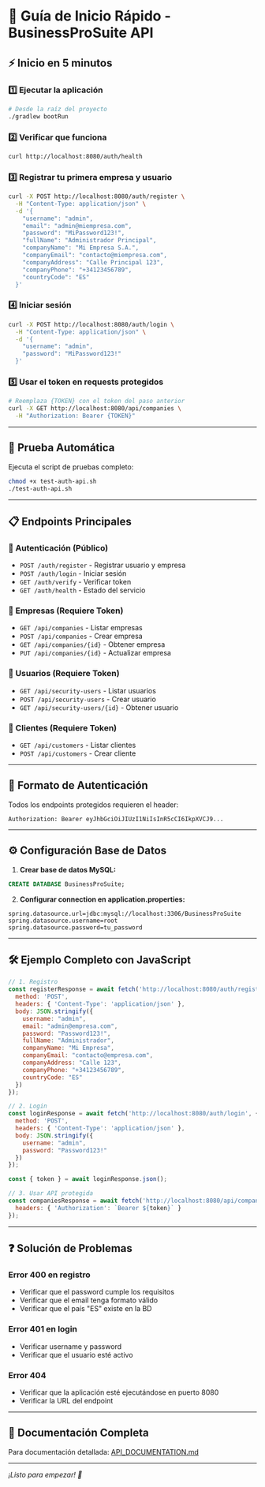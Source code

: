 # 🚀 Guía de Inicio Rápido - BusinessProSuite API

## ⚡ Inicio en 5 minutos

### 1️⃣ Ejecutar la aplicación
```bash
# Desde la raíz del proyecto
./gradlew bootRun
```

### 2️⃣ Verificar que funciona
```bash
curl http://localhost:8080/auth/health
```

### 3️⃣ Registrar tu primera empresa y usuario
```bash
curl -X POST http://localhost:8080/auth/register \
  -H "Content-Type: application/json" \
  -d '{
    "username": "admin",
    "email": "admin@miempresa.com",
    "password": "MiPassword123!",
    "fullName": "Administrador Principal",
    "companyName": "Mi Empresa S.A.",
    "companyEmail": "contacto@miempresa.com",
    "companyAddress": "Calle Principal 123",
    "companyPhone": "+34123456789",
    "countryCode": "ES"
  }'
```

### 4️⃣ Iniciar sesión
```bash
curl -X POST http://localhost:8080/auth/login \
  -H "Content-Type: application/json" \
  -d '{
    "username": "admin",
    "password": "MiPassword123!"
  }'
```

### 5️⃣ Usar el token en requests protegidos
```bash
# Reemplaza {TOKEN} con el token del paso anterior
curl -X GET http://localhost:8080/api/companies \
  -H "Authorization: Bearer {TOKEN}"
```

---

## 🧪 Prueba Automática

Ejecuta el script de pruebas completo:
```bash
chmod +x test-auth-api.sh
./test-auth-api.sh
```

---

## 📋 Endpoints Principales

### 🔐 Autenticación (Público)
- `POST /auth/register` - Registrar usuario y empresa
- `POST /auth/login` - Iniciar sesión  
- `GET /auth/verify` - Verificar token
- `GET /auth/health` - Estado del servicio

### 🏢 Empresas (Requiere Token)
- `GET /api/companies` - Listar empresas
- `POST /api/companies` - Crear empresa
- `GET /api/companies/{id}` - Obtener empresa
- `PUT /api/companies/{id}` - Actualizar empresa

### 👥 Usuarios (Requiere Token)
- `GET /api/security-users` - Listar usuarios
- `POST /api/security-users` - Crear usuario
- `GET /api/security-users/{id}` - Obtener usuario

### 🏪 Clientes (Requiere Token)  
- `GET /api/customers` - Listar clientes
- `POST /api/customers` - Crear cliente

---

## 🔑 Formato de Autenticación

Todos los endpoints protegidos requieren el header:
```
Authorization: Bearer eyJhbGciOiJIUzI1NiIsInR5cCI6IkpXVCJ9...
```

---

## ⚙️ Configuración Base de Datos

1. **Crear base de datos MySQL:**
```sql
CREATE DATABASE BusinessProSuite;
```

2. **Configurar connection en application.properties:**
```properties
spring.datasource.url=jdbc:mysql://localhost:3306/BusinessProSuite
spring.datasource.username=root
spring.datasource.password=tu_password
```

---

## 🛠️ Ejemplo Completo con JavaScript

```javascript
// 1. Registro
const registerResponse = await fetch('http://localhost:8080/auth/register', {
  method: 'POST',
  headers: { 'Content-Type': 'application/json' },
  body: JSON.stringify({
    username: "admin",
    email: "admin@empresa.com", 
    password: "Password123!",
    fullName: "Administrador",
    companyName: "Mi Empresa",
    companyEmail: "contacto@empresa.com",
    companyAddress: "Calle 123",
    companyPhone: "+34123456789",
    countryCode: "ES"
  })
});

// 2. Login  
const loginResponse = await fetch('http://localhost:8080/auth/login', {
  method: 'POST',
  headers: { 'Content-Type': 'application/json' },
  body: JSON.stringify({
    username: "admin",
    password: "Password123!"
  })
});

const { token } = await loginResponse.json();

// 3. Usar API protegida
const companiesResponse = await fetch('http://localhost:8080/api/companies', {
  headers: { 'Authorization': `Bearer ${token}` }
});
```

---

## ❓ Solución de Problemas

### Error 400 en registro
- Verificar que el password cumple los requisitos
- Verificar que el email tenga formato válido
- Verificar que el país "ES" existe en la BD

### Error 401 en login
- Verificar username y password
- Verificar que el usuario esté activo

### Error 404
- Verificar que la aplicación esté ejecutándose en puerto 8080
- Verificar la URL del endpoint

---

## 📖 Documentación Completa

Para documentación detallada: [API_DOCUMENTATION.md](./API_DOCUMENTATION.md)

---

*¡Listo para empezar! 🎉* 